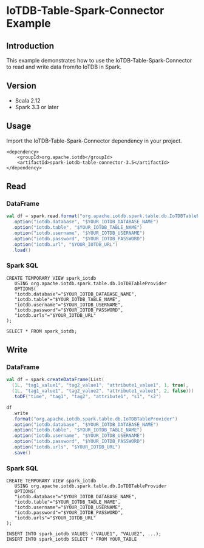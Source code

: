 <!--

    Licensed to the Apache Software Foundation (ASF) under one
    or more contributor license agreements.  See the NOTICE file
    distributed with this work for additional information
    regarding copyright ownership.  The ASF licenses this file
    to you under the Apache License, Version 2.0 (the
    "License"); you may not use this file except in compliance
    with the License.  You may obtain a copy of the License at

        http://www.apache.org/licenses/LICENSE-2.0

    Unless required by applicable law or agreed to in writing,
    software distributed under the License is distributed on an
    "AS IS" BASIS, WITHOUT WARRANTIES OR CONDITIONS OF ANY
    KIND, either express or implied.  See the License for the
    specific language governing permissions and limitations
    under the License.

-->
# IoTDB-Table-Spark-Connector Example
## Introduction
This example demonstrates how to use the IoTDB-Table-Spark-Connector to read and write data from/to IoTDB in Spark.
## Version
* Scala 2.12
* Spark 3.3 or later
## Usage
Import the IoTDB-Table-Spark-Connector dependency in your project.
```
<dependency>
    <groupId>org.apache.iotdb</groupId>
    <artifactId>spark-iotdb-table-connector-3.5</artifactId>
</dependency>
```
## Read
### DataFrame
```scala
val df = spark.read.format("org.apache.iotdb.spark.table.db.IoTDBTableProvider")
  .option("iotdb.database", "$YOUR_IOTDB_DATABASE_NAME")
  .option("iotdb.table", "$YOUR_IOTDB_TABLE_NAME")
  .option("iotdb.username", "$YOUR_IOTDB_USERNAME")
  .option("iotdb.password", "$YOUR_IOTDB_PASSWORD")
  .option("iotdb.url", "$YOUR_IOTDB_URL")
  .load()
```
### Spark SQL
```
CREATE TEMPORARY VIEW spark_iotdb
   USING org.apache.iotdb.spark.table.db.IoTDBTableProvider
   OPTIONS(
   "iotdb.database"="$YOUR_IOTDB_DATABASE_NAME",
   "iotdb.table"="$YOUR_IOTDB_TABLE_NAME",
   "iotdb.username"="$YOUR_IOTDB_USERNAME",
   "iotdb.password"="$YOUR_IOTDB_PASSWORD",
   "iotdb.urls"="$YOUR_IOTDB_URL"
);

SELECT * FROM spark_iotdb;
```

## Write
### DataFrame
```scala
val df = spark.createDataFrame(List(
  (1L, "tag1_value1", "tag2_value1", "attribute1_value1", 1, true),
  (1L, "tag1_value1", "tag2_value2", "attribute1_value1", 2, false)))
  .toDF("time", "tag1", "tag2", "attribute1", "s1", "s2")

df
  .write
  .format("org.apache.iotdb.spark.table.db.IoTDBTableProvider")
  .option("iotdb.database", "$YOUR_IOTDB_DATABASE_NAME")
  .option("iotdb.table", "$YOUR_IOTDB_TABLE_NAME")
  .option("iotdb.username", "$YOUR_IOTDB_USERNAME")
  .option("iotdb.password", "$YOUR_IOTDB_PASSWORD")
  .option("iotdb.urls", "$YOUR_IOTDB_URL")
  .save()
```
### Spark SQL
```
CREATE TEMPORARY VIEW spark_iotdb
   USING org.apache.iotdb.spark.table.db.IoTDBTableProvider
   OPTIONS(
   "iotdb.database"="$YOUR_IOTDB_DATABASE_NAME",
   "iotdb.table"="$YOUR_IOTDB_TABLE_NAME",
   "iotdb.username"="$YOUR_IOTDB_USERNAME",
   "iotdb.password"="$YOUR_IOTDB_PASSWORD",
   "iotdb.urls"="$YOUR_IOTDB_URL"
);

INSERT INTO spark_iotdb VALUES ("VALUE1", "VALUE2", ...);
INSERT INTO spark_iotdb SELECT * FROM YOUR_TABLE
```